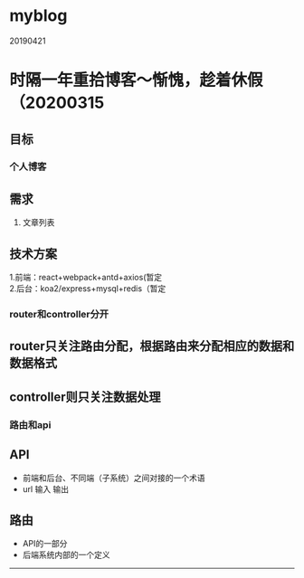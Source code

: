 # myblog
20190421
# 时隔一年重拾博客～惭愧，趁着休假（20200315
## 目标  
### 个人博客  
## 需求  
1.  文章列表
## 技术方案  
1.前端：react+webpack+antd+axios(暂定  
2.后台：koa2/express+mysql+redis（暂定  
### router和controller分开  
## router只关注路由分配，根据路由来分配相应的数据和数据格式  
## controller则只关注数据处理

### 路由和api  
## API
- 前端和后台、不同端（子系统）之间对接的一个术语  
- url 输入 输出  

## 路由
- API的一部分  
- 后端系统内部的一个定义  

***  
